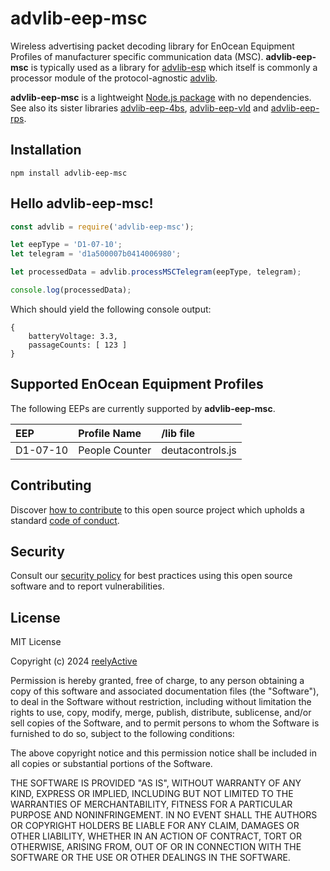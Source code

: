 advlib-eep-msc
==============

Wireless advertising packet decoding library for EnOcean Equipment Profiles of manufacturer specific communication data (MSC).  __advlib-eep-msc__ is typically used as a library for [advlib-esp](https://github.com/reelyactive/advlib-esp) which itself is commonly a processor module of the protocol-agnostic [advlib](https://github.com/reelyactive/advlib).

__advlib-eep-msc__ is a lightweight [Node.js package](https://www.npmjs.com/package/advlib-eep-msc) with no dependencies.  See also its sister libraries [advlib-eep-4bs](https://github.com/reelyactive/advlib-eep-4bs), [advlib-eep-vld](https://github.com/reelyactive/advlib-eep-vld) and [advlib-eep-rps](https://github.com/reelyactive/advlib-eep-rps).


Installation
------------

    npm install advlib-eep-msc


Hello advlib-eep-msc!
---------------------

```javascript
const advlib = require('advlib-eep-msc');

let eepType = 'D1-07-10';
let telegram = 'd1a500007b0414006980';

let processedData = advlib.processMSCTelegram(eepType, telegram);

console.log(processedData);
```

Which should yield the following console output:

    {
        batteryVoltage: 3.3,
        passageCounts: [ 123 ]
    }


Supported EnOcean Equipment Profiles
------------------------------------

The following EEPs are currently supported by __advlib-eep-msc__.

| EEP      | Profile Name                           | /lib file               |
|:---------|:---------------------------------------|:------------------------|
| D1-07-10 | People Counter                         | deutacontrols.js        |


Contributing
------------

Discover [how to contribute](CONTRIBUTING.md) to this open source project which upholds a standard [code of conduct](CODE_OF_CONDUCT.md).


Security
--------

Consult our [security policy](SECURITY.md) for best practices using this open source software and to report vulnerabilities.


License
-------

MIT License

Copyright (c) 2024 [reelyActive](https://www.reelyactive.com)

Permission is hereby granted, free of charge, to any person obtaining a copy of this software and associated documentation files (the "Software"), to deal in the Software without restriction, including without limitation the rights to use, copy, modify, merge, publish, distribute, sublicense, and/or sell copies of the Software, and to permit persons to whom the Software is furnished to do so, subject to the following conditions:

The above copyright notice and this permission notice shall be included in all copies or substantial portions of the Software.

THE SOFTWARE IS PROVIDED "AS IS", WITHOUT WARRANTY OF ANY KIND, EXPRESS OR 
IMPLIED, INCLUDING BUT NOT LIMITED TO THE WARRANTIES OF MERCHANTABILITY, 
FITNESS FOR A PARTICULAR PURPOSE AND NONINFRINGEMENT. IN NO EVENT SHALL THE 
AUTHORS OR COPYRIGHT HOLDERS BE LIABLE FOR ANY CLAIM, DAMAGES OR OTHER 
LIABILITY, WHETHER IN AN ACTION OF CONTRACT, TORT OR OTHERWISE, ARISING FROM, 
OUT OF OR IN CONNECTION WITH THE SOFTWARE OR THE USE OR OTHER DEALINGS IN 
THE SOFTWARE.

